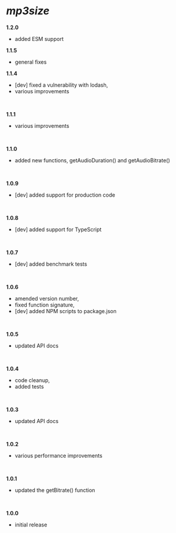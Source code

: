 # _mp3size_

**1.2.0**

- added ESM support

**1.1.5**

- general fixes

**1.1.4**

- [dev] fixed a vulnerability with lodash,
- various improvements

<br>

**1.1.1**

- various improvements

<br>

**1.1.0**

- added new functions, getAudioDuration() and getAudioBitrate()

<br>

**1.0.9**

- [dev] added support for production code

<br>

**1.0.8**

- [dev] added support for TypeScript

<br>

**1.0.7**

- [dev] added benchmark tests

<br>

**1.0.6**

- amended version number,
- fixed function signature,
- [dev] added NPM scripts to package.json

<br>

**1.0.5**

- updated API docs

<br>

**1.0.4**

- code cleanup,
- added tests

<br>

**1.0.3**

- updated API docs

<br>

**1.0.2**

- various performance improvements

<br>

**1.0.1**

- updated the getBitrate() function

<br>

**1.0.0**

- initial release

